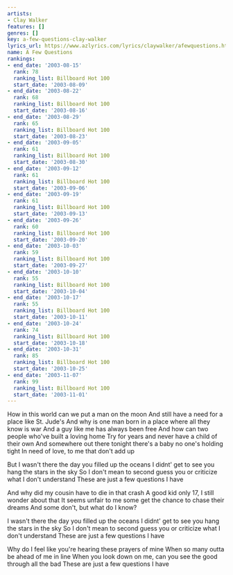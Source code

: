 ```yaml
---
artists:
- Clay Walker
features: []
genres: []
key: a-few-questions-clay-walker
lyrics_url: https://www.azlyrics.com/lyrics/claywalker/afewquestions.html
name: A Few Questions
rankings:
- end_date: '2003-08-15'
  rank: 78
  ranking_list: Billboard Hot 100
  start_date: '2003-08-09'
- end_date: '2003-08-22'
  rank: 68
  ranking_list: Billboard Hot 100
  start_date: '2003-08-16'
- end_date: '2003-08-29'
  rank: 65
  ranking_list: Billboard Hot 100
  start_date: '2003-08-23'
- end_date: '2003-09-05'
  rank: 61
  ranking_list: Billboard Hot 100
  start_date: '2003-08-30'
- end_date: '2003-09-12'
  rank: 61
  ranking_list: Billboard Hot 100
  start_date: '2003-09-06'
- end_date: '2003-09-19'
  rank: 61
  ranking_list: Billboard Hot 100
  start_date: '2003-09-13'
- end_date: '2003-09-26'
  rank: 60
  ranking_list: Billboard Hot 100
  start_date: '2003-09-20'
- end_date: '2003-10-03'
  rank: 59
  ranking_list: Billboard Hot 100
  start_date: '2003-09-27'
- end_date: '2003-10-10'
  rank: 55
  ranking_list: Billboard Hot 100
  start_date: '2003-10-04'
- end_date: '2003-10-17'
  rank: 55
  ranking_list: Billboard Hot 100
  start_date: '2003-10-11'
- end_date: '2003-10-24'
  rank: 74
  ranking_list: Billboard Hot 100
  start_date: '2003-10-18'
- end_date: '2003-10-31'
  rank: 85
  ranking_list: Billboard Hot 100
  start_date: '2003-10-25'
- end_date: '2003-11-07'
  rank: 99
  ranking_list: Billboard Hot 100
  start_date: '2003-11-01'
---
```


How in this world can we put a man on the moon
And still have a need for a place like St. Jude's
And why is one man born in a place where all they know is war
And a guy like me has always been free
And how can two people who've built a loving home
Try for years and never have a child of their own
And somewhere out there tonight there's a baby no one's holding tight
In need of love, to me that don't add up

But I wasn't there the day you filled up the oceans
I didnt' get to see you hang the stars in the sky
So I don't mean to second guess you or criticize what I don't understand
These are just a few questions I have

And why did my cousin have to die in that crash
A good kid only 17, I still wonder about that
It seems unfair to me some get the chance to chase their dreams
And some don't, but what do I know?

I wasn't there the day you filled up the oceans
I didnt' get to see you hang the stars in the sky
So I don't mean to second guess you or criticize what I don't understand
These are just a few questions I have

Why do I feel like you're hearing these prayers of mine
When so many outta be ahead of me in line
When you look down on me, can you see the good through all the bad
These are just a few questions I have



